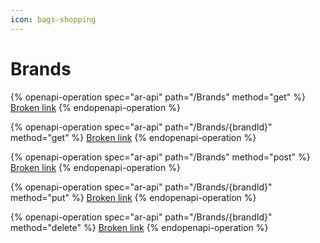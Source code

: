 ```yaml
---
icon: bags-shopping
---
```


# Brands



{% openapi-operation spec="ar-api" path="/Brands" method="get" %}
[Broken link](broken-reference)
{% endopenapi-operation %}

{% openapi-operation spec="ar-api" path="/Brands/{brandId}" method="get" %}
[Broken link](broken-reference)
{% endopenapi-operation %}

{% openapi-operation spec="ar-api" path="/Brands" method="post" %}
[Broken link](broken-reference)
{% endopenapi-operation %}

{% openapi-operation spec="ar-api" path="/Brands/{brandId}" method="put" %}
[Broken link](broken-reference)
{% endopenapi-operation %}

{% openapi-operation spec="ar-api" path="/Brands/{brandId}" method="delete" %}
[Broken link](broken-reference)
{% endopenapi-operation %}
